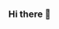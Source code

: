### Hi there 👋

<!--
**Shillimon/Shillimon** is a ✨ _special_ ✨ repository because its `README.md` (this file) appears on your GitHub profile.


- comment section 
-
-
-
-
-
-
-
-->
